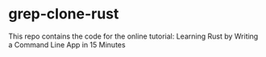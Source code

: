 # grep-clone-rust
This repo contains the code for the online tutorial: Learning Rust by Writing a Command Line App in 15 Minutes

